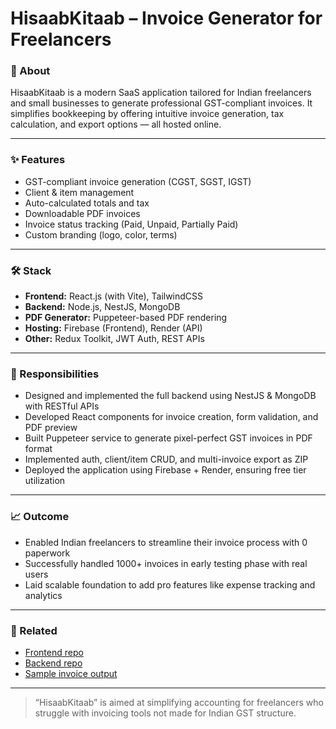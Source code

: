# HisaabKitaab – Invoice Generator for Freelancers

### 📌 About
HisaabKitaab is a modern SaaS application tailored for Indian freelancers and small businesses to generate professional GST-compliant invoices. It simplifies bookkeeping by offering intuitive invoice generation, tax calculation, and export options — all hosted online.

---

### ✨ Features
- GST-compliant invoice generation (CGST, SGST, IGST)
- Client & item management
- Auto-calculated totals and tax
- Downloadable PDF invoices
- Invoice status tracking (Paid, Unpaid, Partially Paid)
- Custom branding (logo, color, terms)

---

### 🛠 Stack
- **Frontend:** React.js (with Vite), TailwindCSS
- **Backend:** Node.js, NestJS, MongoDB
- **PDF Generator:** Puppeteer-based PDF rendering
- **Hosting:** Firebase (Frontend), Render (API)
- **Other:** Redux Toolkit, JWT Auth, REST APIs

---

### 🔧 Responsibilities
- Designed and implemented the full backend using NestJS & MongoDB with RESTful APIs
- Developed React components for invoice creation, form validation, and PDF preview
- Built Puppeteer service to generate pixel-perfect GST invoices in PDF format
- Implemented auth, client/item CRUD, and multi-invoice export as ZIP
- Deployed the application using Firebase + Render, ensuring free tier utilization

---

### 📈 Outcome
- Enabled Indian freelancers to streamline their invoice process with 0 paperwork
- Successfully handled 1000+ invoices in early testing phase with real users
- Laid scalable foundation to add pro features like expense tracking and analytics

---

### 🔗 Related
- [Frontend repo](./client/)
- [Backend repo](./server/)
- [Sample invoice output](./samples/sample-invoice.pdf)

---

> “HisaabKitaab” is aimed at simplifying accounting for freelancers who struggle with invoicing tools not made for Indian GST structure.
